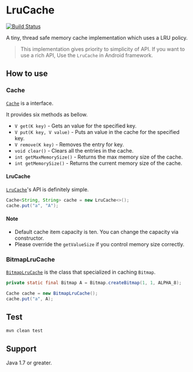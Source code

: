 # LruCache

[![Build Status](https://travis-ci.org/hotchemi/LruCache.svg)](https://travis-ci.org/hotchemi/LruCache)

A tiny, thread safe memory cache implementation which uses a LRU policy.

> This implementation gives priority to simplicity of API.
> If you want to use a rich API, Use the `LruCache` in Android framework.

## How to use

### Cache

[`Cache`](https://github.com/hotchemi/LruCache/blob/master/src/main/java/hotchemi/com/github/Cache.java) is a interface.

It provides six methods as bellow.

- `V get(K key)` - Gets an value for the specified key.
- `V put(K key, V value)` - Puts an value in the cache for the specified key.
- `V remove(K key)` - Removes the entry for key.
- `void clear()` - Clears all the entries in the cache.
- `int getMaxMemorySize()` - Returns the max memory size of the cache.
- `int getMemorySize()` - Returns the current memory size of the cache.

#### LruCache

[`LruCache`](https://github.com/hotchemi/LruCache/blob/master/src/main/java/hotchemi/com/github/LruCache.java)'s API is definitely simple.

```java
Cache<String, String> cache = new LruCache<>();
cache.put("a", "A");
```

#### Note

- Default cache item capacity is ten. You can change the capacity via constructor.
- Please override the `getValueSize` if you control memory size correctly.

### BitmapLruCache

[`BitmapLruCache`](https://github.com/hotchemi/LruCache/blob/master/src/main/java/hotchemi/com/github/BitmapLruCache.java) is the class that specialized in caching `Bitmap`.

```java
private static final Bitmap A = Bitmap.createBitmap(1, 1, ALPHA_8);

Cache cache = new BitmapLruCache();
cache.put("a", A);
```

## Test

```sh
mvn clean test
```

## Support

Java 1.7 or greater.
